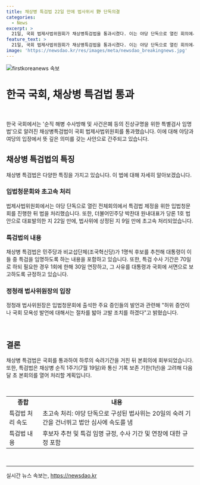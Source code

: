 ```yaml
---
title: 채상병 특검법 22일 만에 법사위서 野 단독의결
categories:
  - News
excerpt: >
  21일, 국회 법제사법위원회가 채상병특검법을 통과시켰다. 이는 야당 단독으로 열린 회의에서 9일 만에 처리된 것으로, 법률 제정안은 예상보다 빠른 속도로 진행되고 있다. 특검법은 채상병 순직 1주기와 통신 기록 보존 기한을 고려해 다음 달 초 본회의를 열어 처리될 예정이며, 대통령이 특검을 임명하지 않을 경우 후보자 중 연장자가 임명된다는 규정도 담겨 있다. 또한, 특검 수사 기간은 최대 150일로 설정되어 있다. 민주당은 이에 관련해 허위 증언이나 국회 모욕성 발언에 대해서는 고발 조치를 취할 예정이라고 밝혔다.
feature_text: >
  21일, 국회 법제사법위원회가 채상병특검법을 통과시켰다. 이는 야당 단독으로 열린 회의에서 9일 만에 처리된 것으로, 법률 제정안은 예상보다 빠른 속도로 진행되고 있다. 특검법은 채상병 순직 1주기와 통신 기록 보존 기한을 고려해 다음 달 초 본회의를 열어 처리될 예정이며, 대통령이 특검을 임명하지 않을 경우 후보자 중 연장자가 임명된다는 규정도 담겨 있다. 또한, 특검 수사 기간은 최대 150일로 설정되어 있다. 민주당은 이에 관련해 허위 증언이나 국회 모욕성 발언에 대해서는 고발 조치를 취할 예정이라고 밝혔다.
image: 'https://newsdao.kr/res/images/meta/newsdao_breakingnews.jpg'
---
```


<p><img src="https://newsdao.kr/res/images/meta/newsdao_breakingnews.jpg" alt="firstkoreanews 속보" /></p>

<h1>한국 국회, 채상병 특검법 통과</h1>

<p data-ke-size="size16">&nbsp;</p>

<p data-ke-size="size16">한국 국회에서는 '순직 해병 수사방해 및 사건은폐 등의 진상규명을 위한 특별검사 임명법'으로 알려진 채상병특검법이 국회 법제사법위원회를 통과했습니다. 이에 대해 야당과 여당의 입장에서 뜻 깊은 의미를 갖는 사안으로 간주되고 있습니다.</p>

<h2 data-ke-size="size26">채상병 특검법의 특징</h2>

<p data-ke-size="size16">채상병 특검법은 다양한 특징을 가지고 있습니다. 이 법에 대해 자세히 알아보겠습니다.</p>

<h3>입법청문회와 초고속 처리</h3>

<p data-ke-size="size16">법제사법위원회에서는 야당 단독으로 열린 전체회의에서 특검법 제정을 위한 입법청문회를 진행한 뒤 법을 처리했습니다. 또한, 더불어민주당 박찬대 원내대표가 당론 1호 법안으로 대표발의한 지 22일 만에, 법사위에 상정된 지 9일 만에 초고속 처리되었습니다.</p>

<h3>특검법의 내용</h3>

<p data-ke-size="size16">채상병 특검법은 민주당과 비교섭단체(조국혁신당)가 1명씩 후보를 추천해 대통령이 이들 중 특검을 임명하도록 하는 내용을 포함하고 있습니다. 또한, 특검 수사 기간은 70일로 하되 필요한 경우 1회에 한해 30일 연장하고, 그 사유를 대통령과 국회에 서면으로 보고하도록 규정하고 있습니다.</p>

<h3>정청래 법사위원장의 입장</h3>

<p data-ke-size="size16">정청래 법사위원장은 입법청문회에 출석한 주요 증인들의 발언과 관련해 "허위 증언이나 국회 모욕성 발언에 대해서는 절차를 밟아 고발 조치를 하겠다"고 밝혔습니다.</p>

<p data-ke-size="size16">&nbsp;</p>

<h2 data-ke-size="size26">결론</h2>

<p data-ke-size="size16">채상병 특검법은 국회를 통과하여 하루의 숙려기간을 거친 뒤 본회의에 회부되었습니다. 또한, 특검법은 채상병 순직 1주기(7월 19일)와 통신 기록 보존 기한(1년)을 고려해 다음 달 초 본회의를 열어 처리할 계획입니다.</p>

<p data-ke-size="size16">&nbsp;</p>

<table>
<tbody>
<tr>
<td style="text-align: center; height: 17px;"><b>종합</b></td>
<td style="text-align: center; height: 17px;"><b>내용</b></td>
</tr>
<tr>
<td style="text-align: left;">특검법 처리 속도</td>
<td style="text-align: left;">초고속 처리: 야당 단독으로 구성된 법사위는 20일의 숙려 기간을 건너뛰고 법안 심사에 속도를 냄</td>
</tr>
<tr>
<td style="text-align: left;">특검법 내용</td>
<td style="text-align: left;">후보자 추천 및 특검 임명 규정, 수사 기간 및 연장에 대한 규정 포함</td>
</tr>
</tbody>
</table>

<p data-ke-size="size16">&nbsp;</p>

<hr>
실시간 뉴스 속보는, <a href="https://newsdao.kr" rel="dofollow">https://newsdao.kr</a>


